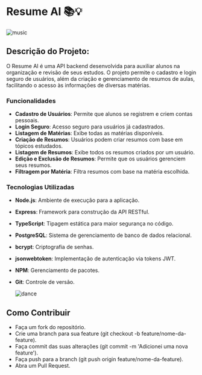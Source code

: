 # Resume AI 📚💡

![music](https://github.com/user-attachments/assets/d8720c5a-eaf0-4280-9457-c595cd86aa6e)

## Descrição do Projeto:

O Resume AI é uma API backend desenvolvida para auxiliar alunos na organização e revisão de seus estudos. O projeto permite o cadastro e login seguro de usuários, além da criação e gerenciamento de resumos de aulas, facilitando o acesso às informações de diversas matérias.

### Funcionalidades

- **Cadastro de Usuários**: Permite que alunos se registrem e criem contas pessoais.
- **Login Seguro**: Acesso seguro para usuários já cadastrados.
- **Listagem de Matérias**: Exibe todas as matérias disponíveis.
- **Criação de Resumos**: Usuários podem criar resumos com base em tópicos estudados.
- **Listagem de Resumos**: Exibe todos os resumos criados por um usuário.
- **Edição e Exclusão de Resumos**: Permite que os usuários gerenciem seus resumos.
- **Filtragem por Matéria**: Filtra resumos com base na matéria escolhida.

### Tecnologias Utilizadas

- **Node.js**: Ambiente de execução para a aplicação.
- **Express**: Framework para construção da API RESTful.
- **TypeScript**: Tipagem estática para maior segurança no código.
- **PostgreSQL**: Sistema de gerenciamento de banco de dados relacional.
- **bcrypt**: Criptografia de senhas.
- **jsonwebtoken**: Implementação de autenticação via tokens JWT.
- **NPM**: Gerenciamento de pacotes.
- **Git**: Controle de versão.


   ![dance](https://github.com/user-attachments/assets/0be3ca18-9ef1-4f54-ac17-41a6dbcf66bf)

## Como Contribuir

- Faça um fork do repositório.
- Crie uma branch para sua feature (git checkout -b feature/nome-da-feature).
- Faça commit das suas alterações (git commit -m 'Adicionei uma nova feature').
- Faça push para a branch (git push origin feature/nome-da-feature).
- Abra um Pull Request.


